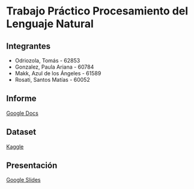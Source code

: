 # Trabajo Práctico Procesamiento del Lenguaje Natural

## Integrantes
- Odriozola, Tomás - 62853
- Gonzalez, Paula Ariana - 60784
- Makk, Azul de los Ángeles - 61589
- Rosati, Santos Matías - 60052

## Informe
[Google Docs](https://docs.google.com/document/d/1kngeomos0BOtAPAuvtscXTJ7YQpsmNpu9AedeMw_p4c)

## Dataset
[Kaggle](https://www.kaggle.com/datasets/arushchillar/disneyland-reviews)

## Presentación
[Google Slides](https://docs.google.com/presentation/d/1ojYp0rCtxf-mTPZJFNEiaEZ771R32g9AuT_e8jaHtUk/)